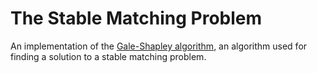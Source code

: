# The Stable Matching Problem
An implementation of the [Gale-Shapley algorithm](https://en.wikipedia.org/wiki/Gale%E2%80%93Shapley_algorithm), an algorithm used for finding a solution to a stable matching problem.
